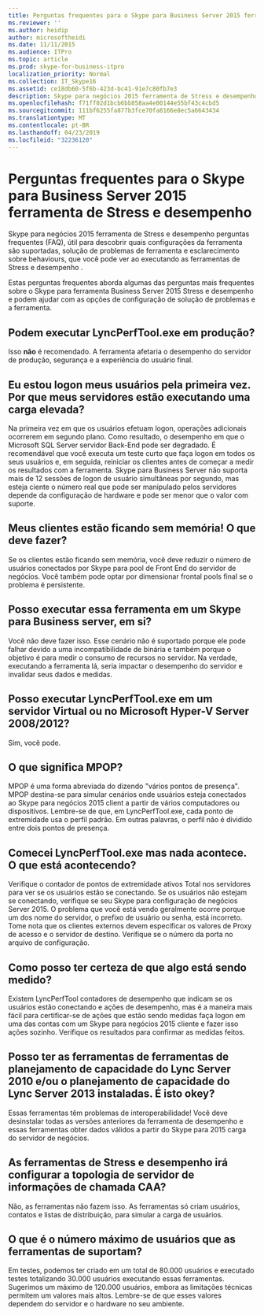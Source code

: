 ```yaml
---
title: Perguntas frequentes para o Skype para Business Server 2015 ferramenta de Stress e desempenho
ms.reviewer: ''
ms.author: heidip
author: microsoftheidi
ms.date: 11/11/2015
ms.audience: ITPro
ms.topic: article
ms.prod: skype-for-business-itpro
localization_priority: Normal
ms.collection: IT_Skype16
ms.assetid: ce18db60-5f6b-423d-bc41-91e7c80fb7e3
description: Skype para negócios 2015 ferramenta de Stress e desempenho perguntas frequentes (FAQ), útil para descobrir quais configurações da ferramenta são suportadas, solução de problemas de ferramenta e esclarecimento sobre behaviours, que você pode ver ao executando as ferramentas de Stress e desempenho .
ms.openlocfilehash: f71ff02d1bcb6bb858aa4e00144e55bf43c4cbd5
ms.sourcegitcommit: 111bf6255fa877b3fce70fa8166e8ec5a6643434
ms.translationtype: MT
ms.contentlocale: pt-BR
ms.lasthandoff: 04/23/2019
ms.locfileid: "32236120"
---
```

# <a name="faq-for-the-skype-for-business-server-2015-stress-and-performance-tool"></a>Perguntas frequentes para o Skype para Business Server 2015 ferramenta de Stress e desempenho
 
Skype para negócios 2015 ferramenta de Stress e desempenho perguntas frequentes (FAQ), útil para descobrir quais configurações da ferramenta são suportadas, solução de problemas de ferramenta e esclarecimento sobre behaviours, que você pode ver ao executando as ferramentas de Stress e desempenho .
  
 Estas perguntas frequentes aborda algumas das perguntas mais frequentes sobre o Skype para ferramenta Business Server 2015 Stress e desempenho e podem ajudar com as opções de configuração de solução de problemas e a ferramenta.
  
## <a name="can-i-run-lyncperftoolexe-in-production"></a>Podem executar LyncPerfTool.exe em produção?

Isso **não** é recomendado. A ferramenta afetaria o desempenho do servidor de produção, segurança e a experiência do usuário final.
  
## <a name="im-logging-my-users-on-for-the-first-time-why-are-my-servers-running-a-high-load"></a>Eu estou logon meus usuários pela primeira vez. Por que meus servidores estão executando uma carga elevada?

Na primeira vez em que os usuários efetuam logon, operações adicionais ocorrerem em segundo plano. Como resultado, o desempenho em que o Microsoft SQL Server servidor Back-End pode ser degradado. É recomendável que você executa um teste curto que faça logon em todos os seus usuários e, em seguida, reiniciar os clientes antes de começar a medir os resultados com a ferramenta. Skype para Business Server não suporta mais de 12 sessões de logon de usuário simultâneas por segundo, mas esteja ciente o número real que pode ser manipulado pelos servidores depende da configuração de hardware e pode ser menor que o valor com suporte.
  
## <a name="my-clients-are-running-out-of-memory-what-should-i-do"></a>Meus clientes estão ficando sem memória! O que deve fazer?

Se os clientes estão ficando sem memória, você deve reduzir o número de usuários conectados por Skype para pool de Front End do servidor de negócios. Você também pode optar por dimensionar frontal pools final se o problema é persistente.
  
## <a name="can-i-run-this-tool-on-a-skype-for-business-server-itself"></a>Posso executar essa ferramenta em um Skype para Business server, em si?

Você não deve fazer isso. Esse cenário não é suportado porque ele pode falhar devido a uma incompatibilidade de binária e também porque o objetivo é para medir o consumo de recursos no servidor. Na verdade, executando a ferramenta lá, seria impactar o desempenho do servidor e invalidar seus dados e medidas.
  
## <a name="can-i-run-lyncperftoolexe-on-a-virtual-server-or-on-microsoft-hyper-v-server-20082012"></a>Posso executar LyncPerfTool.exe em um servidor Virtual ou no Microsoft Hyper-V Server 2008/2012?

Sim, você pode.
  
## <a name="what-does-mpop-mean"></a>O que significa MPOP?

MPOP é uma forma abreviada do dizendo "vários pontos de presença". MPOP destina-se para simular cenários onde usuários esteja conectados ao Skype para negócios 2015 client a partir de vários computadores ou dispositivos. Lembre-se de que, em LyncPerfTool.exe, cada ponto de extremidade usa o perfil padrão. Em outras palavras, o perfil não é dividido entre dois pontos de presença.
  
## <a name="i-started-lyncperftoolexe-but-nothing-is-happening-whats-going-on"></a>Comecei LyncPerfTool.exe mas nada acontece. O que está acontecendo?

Verifique o contador de pontos de extremidade ativos Total nos servidores para ver se os usuários estão se conectando. Se os usuários não estejam se conectando, verifique se seu Skype para configuração de negócios Server 2015. O problema que você está vendo geralmente ocorre porque um dos nome do servidor, o prefixo de usuário ou senha, está incorreto. Tome nota que os clientes externos devem especificar os valores de Proxy de acesso e o servidor de destino. Verifique se o número da porta no arquivo de configuração.
  
## <a name="how-can-i-be-sure-that-something-is-being-measured"></a>Como posso ter certeza de que algo está sendo medido?

Existem LyncPerfTool contadores de desempenho que indicam se os usuários estão conectando e ações de desempenho, mas é a maneira mais fácil para certificar-se de ações que estão sendo medidas faça logon em uma das contas com um Skype para negócios 2015 cliente e fazer isso ações sozinho. Verifique os resultados para confirmar as medidas feitos.
  
## <a name="i-have-lync-server-2010-capacity-planning-tools-andor-lync-server-2013-capacity-planning-tools-installed-is-that-okay"></a>Posso ter as ferramentas de ferramentas de planejamento de capacidade do Lync Server 2010 e/ou o planejamento de capacidade do Lync Server 2013 instaladas. É isto okey?

 Essas ferramentas têm problemas de interoperabilidade! Você deve desinstalar todas as versões anteriores da ferramenta de desempenho e essas ferramentas obter dados válidos a partir do Skype para 2015 carga do servidor de negócios.
  
## <a name="will-the-stress-and-performance-tools-set-up-the-caa-call-information-server-topology"></a>As ferramentas de Stress e desempenho irá configurar a topologia de servidor de informações de chamada CAA?

Não, as ferramentas não fazem isso. As ferramentas só criam usuários, contatos e listas de distribuição, para simular a carga de usuários.
  
## <a name="what-is-the-maximum-number-of-users-that-the-tools-support"></a>O que é o número máximo de usuários que as ferramentas de suportam?

Em testes, podemos ter criado em um total de 80.000 usuários e executado testes totalizando 30.000 usuários executando essas ferramentas. Sugerimos um máximo de 120.000 usuários, embora as limitações técnicas permitem um valores mais altos. Lembre-se de que esses valores dependem do servidor e o hardware no seu ambiente.
  

